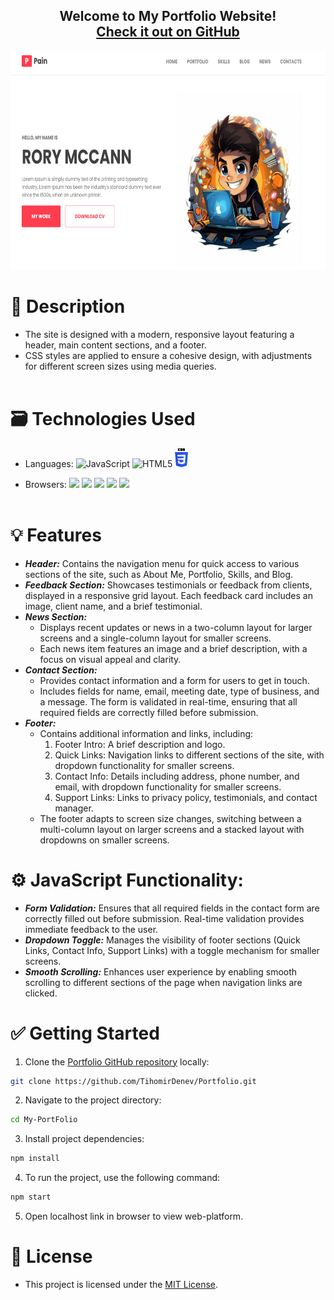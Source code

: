 <h2 align="center">
  Welcome to My Portfolio Website! <br/>
  <a href="https://github.com/TihomirDenev/Portfolio" target="_blank">Check it out on GitHub</a>
</h2>
<div align="center">
  <img alt="Demo" src="assets/images/home-page.png" height="350"/>
</div>

# 📝 Description

- The site is designed with a modern, responsive layout featuring a header, main content sections, and a footer.
- CSS styles are applied to ensure a cohesive design, with adjustments for different screen sizes using media queries.
  <br/><br/>

# 🗃️ Technologies Used

- Languages: <img src="https://upload.wikimedia.org/wikipedia/commons/6/6a/JavaScript-logo.png" title="JavaScript" height="20"> <img src="https://img.shields.io/badge/html5-%23E34F26.svg?style=for-the-badge&logo=html5&logoColor=white" title="HTML5" height="20"> <img src="https://raw.githubusercontent.com/TihomirDenev/TihomirDenev/7eb17a3bfc0763abf25e12b62d9ab497b144dd38/assets/logos/css-3.svg" title="CSS3" height="30">

- Browsers: <img src="https://img.shields.io/badge/Google%20Chrome-4285F4?style=for-the-badge&logo=GoogleChrome&logoColor=white" height="20"> <img src="https://img.shields.io/badge/Safari-000000?style=for-the-badge&logo=Safari&logoColor=white" height="20"> <img src="https://img.shields.io/badge/Edge-0078D7?style=for-the-badge&logo=Microsoft-edge&logoColor=white" height="20"> <img src="https://img.shields.io/badge/Firefox-FF7139?style=for-the-badge&logo=Firefox-Browser&logoColor=white" height="20"> <img src="https://img.shields.io/badge/Opera-FF1B2D?style=for-the-badge&logo=Opera&logoColor=white" height="20">
  <br/><br/>

# 💡 Features

- **_Header:_** Contains the navigation menu for quick access to various sections of the site, such as About Me, Portfolio, Skills, and Blog.
- **_Feedback Section:_** Showcases testimonials or feedback from clients, displayed in a responsive grid layout. Each feedback card includes an image, client name, and a brief testimonial.
- **_News Section:_**
  - Displays recent updates or news in a two-column layout for larger screens and a single-column layout for smaller screens.
  - Each news item features an image and a brief description, with a focus on visual appeal and clarity.
- **_Contact Section:_**
  - Provides contact information and a form for users to get in touch.
  - Includes fields for name, email, meeting date, type of business, and a message. The form is validated in real-time, ensuring that all required fields are correctly filled before submission.
- **_Footer:_**
  - Contains additional information and links, including:
    1. Footer Intro: A brief description and logo.
    2. Quick Links: Navigation links to different sections of the site, with dropdown functionality for smaller screens.
    3. Contact Info: Details including address, phone number, and email, with dropdown functionality for smaller screens.
    4. Support Links: Links to privacy policy, testimonials, and contact manager.
  - The footer adapts to screen size changes, switching between a multi-column layout on larger screens and a stacked layout with dropdowns on smaller screens.

# ⚙️ JavaScript Functionality:

- **_Form Validation:_** Ensures that all required fields in the contact form are correctly filled out before submission. Real-time validation provides immediate feedback to the user.
- **_Dropdown Toggle:_** Manages the visibility of footer sections (Quick Links, Contact Info, Support Links) with a toggle mechanism for smaller screens.
- **_Smooth Scrolling:_** Enhances user experience by enabling smooth scrolling to different sections of the page when navigation links are clicked.

# ✅ Getting Started

1. Clone the [Portfolio GitHub repository](https://github.com/TihomirDenev/Portfolio.git) locally:

```bash
git clone https://github.com/TihomirDenev/Portfolio.git
```

2. Navigate to the project directory:

```bash
cd My-PortFolio
```

3. Install project dependencies:

```bash
npm install
```

4. To run the project, use the following command:

```bash
npm start
```

5. Open localhost link in browser to view web-platform.

# 📇 License

- This project is licensed under the [MIT License](https://opensource.org/licenses/MIT).

